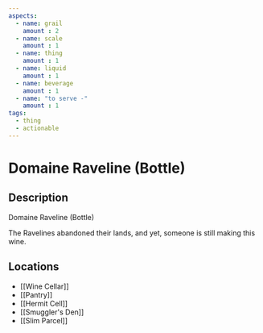 ```yaml
---
aspects: 
  - name: grail
    amount : 2
  - name: scale
    amount : 1
  - name: thing
    amount : 1
  - name: liquid
    amount : 1
  - name: beverage
    amount : 1
  - name: "to serve -"
    amount : 1
tags:
  - thing
  - actionable
---
```


# Domaine Raveline (Bottle)

## Description
Domaine Raveline (Bottle)

The Ravelines abandoned their lands, and yet, someone is still making this wine.
## Locations
- [[Wine Cellar]]
- [[Pantry]]
- [[Hermit Cell]]
- [[Smuggler's Den]]
- [[Slim Parcel]]